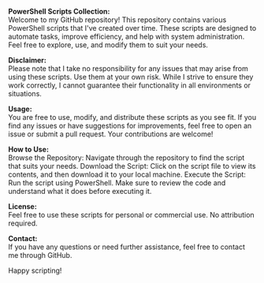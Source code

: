 **PowerShell Scripts Collection:**  
Welcome to my GitHub repository! This repository contains various PowerShell scripts that I've created over time. These scripts are designed to automate tasks, improve efficiency, and help with system administration. Feel free to explore, use, and modify them to suit your needs.

**Disclaimer:**  
Please note that I take no responsibility for any issues that may arise from using these scripts. Use them at your own risk. While I strive to ensure they work correctly, I cannot guarantee their functionality in all environments or situations.

**Usage:**  
You are free to use, modify, and distribute these scripts as you see fit. If you find any issues or have suggestions for improvements, feel free to open an issue or submit a pull request. Your contributions are welcome!

**How to Use:**  
Browse the Repository: Navigate through the repository to find the script that suits your needs.
Download the Script: Click on the script file to view its contents, and then download it to your local machine.
Execute the Script: Run the script using PowerShell. Make sure to review the code and understand what it does before executing it.

**License:**  
Feel free to use these scripts for personal or commercial use. No attribution required.

**Contact:**  
If you have any questions or need further assistance, feel free to contact me through GitHub.  


Happy scripting!
